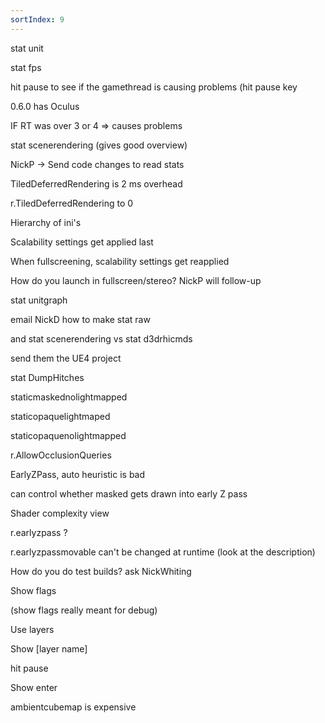 ```yaml
---
sortIndex: 9
---
```

stat unit

stat fps

hit pause to see if the gamethread is causing problems (hit pause key

0.6.0 has Oculus

IF RT was over 3 or 4 => causes problems

stat scenerendering (gives good overview)

NickP -> Send code changes to read stats

TiledDeferredRendering is 2 ms overhead

r.TiledDeferredRendering to 0

Hierarchy of ini's

Scalability settings get applied last

When fullscreening, scalability settings get reapplied

How do you launch in fullscreen/stereo? NickP will follow-up

stat unitgraph

email NickD how to make stat raw

and stat scenerendering vs stat d3drhicmds

send them the UE4 project

stat DumpHitches

staticmaskednolightmapped

staticopaquelightmaped

staticopaquenolightmapped

r.AllowOcclusionQueries

EarlyZPass, auto heuristic is bad

can control whether masked gets drawn into early Z pass

Shader complexity view

r.earlyzpass ?

r.earlyzpassmovable can't be changed at runtime (look at the description)

How do you do test builds? ask NickWhiting

Show flags

(show flags really meant for debug)

Use layers

Show \[layer name]

hit pause

Show enter

ambientcubemap is expensive
